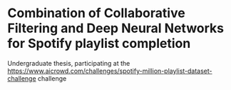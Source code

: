 # Combination of Collaborative Filtering and Deep Neural Networks for Spotify playlist completion
Undergraduate thesis, participating at the https://www.aicrowd.com/challenges/spotify-million-playlist-dataset-challenge challenge
